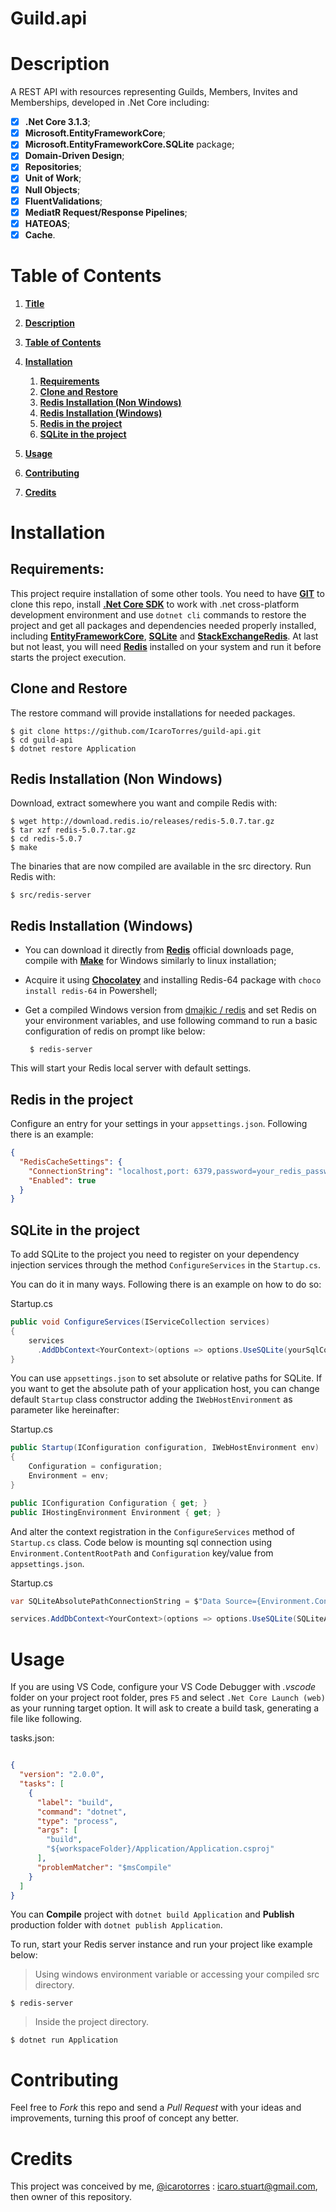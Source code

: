 # Guild.api

# Description

A REST API with resources representing Guilds, Members, Invites and Memberships, developed in .Net Core including:

- [x] **.Net Core 3.1.3**;
- [x] **Microsoft.EntityFrameworkCore**;
- [x] **Microsoft.EntityFrameworkCore.SQLite** package;
- [x] **Domain-Driven Design**;
- [x] **Repositories**;
- [x] **Unit of Work**;
- [x] **Null Objects**;
- [x] **FluentValidations**;
- [x] **MediatR Request/Response Pipelines**;
- [x] **HATEOAS**;
- [x] **Cache**.

# Table of Contents

1. **[Title](#guildapi "Title")**
2. **[Description](#description "Description")**
3. **[Table of Contents](#table-of-contents "Table of Contents")**
4. **[Installation](#installation "Installation")**

    1. **[Requirements](#requirements "Requirements")**
    2. **[Clone and Restore](#clone-and-restore "Clone and Restore")**
    3. **[Redis Installation (Non Windows)](#redis-installation-non-windows "Redis Installation (Non Windows)")**
    4. **[Redis Installation (Windows)](#redis-installation-windows "Redis Installation (Windows)")**
    5. **[Redis in the project](#redis-in-the-project "Redis in the project")**
    6. **[SQLite in the project](#sqlite-in-the-project "SQLite in the project")**

5. **[Usage](#usage "Usage")**
6. **[Contributing](#contributing "Contributing")**
7. **[Credits](#credits "Credits")**

# Installation

## Requirements:

This project require installation of some other tools. You need to have **[GIT](https://git-scm.com/downloads "git downloads")** to clone this repo, install **[.Net Core SDK](https://dotnet.microsoft.com/download "microsoft downloads")** to work with .net cross-platform development environment and use `dotnet cli` commands to restore the project and get all packages and dependencies needed properly installed, including **[EntityFrameworkCore](https://www.nuget.org/packages/Microsoft.EntityFrameworkCore/ "nuget gallery")**, **[SQLite](https://www.nuget.org/packages/System.Data.SQLite "nuget gallery")** and **[StackExchangeRedis](https://www.nuget.org/packages/Microsoft.Extensions.Caching.StackExchangeRedis "nuget gallery")**. At last but not least, you will need **[Redis](https://redis.io/download "redis downloads")** installed on your system and run it before starts the project execution.

## Clone and Restore

The restore command will provide installations for needed packages.

    $ git clone https://github.com/IcaroTorres/guild-api.git
    $ cd guild-api
    $ dotnet restore Application

## Redis Installation (Non Windows)

Download, extract somewhere you want and compile Redis with:

    $ wget http://download.redis.io/releases/redis-5.0.7.tar.gz
    $ tar xzf redis-5.0.7.tar.gz
    $ cd redis-5.0.7
    $ make

The binaries that are now compiled are available in the src directory. Run Redis with:

    $ src/redis-server

## Redis Installation (Windows)

 - You can download it directly from **[Redis](https://redis.io/download "redis downloads")** official downloads page, compile with **[Make](http://gnuwin32.sourceforge.net/packages/make.htm "Make page")** for Windows similarly to linux installation;
 - Acquire it using **[Chocolatey](https://chocolatey.org/install "Chocolatey")** and installing Redis-64 package with `choco install redis-64` in Powershell;
 - Get a compiled Windows version from [dmajkic / redis](https://github.com/dmajkic/redis/downloads "github dmajkic/redis download packages") and set Redis on your environment variables, and use following command to run a basic configuration of redis on prompt like below:
 
 		$ redis-server

This will start your Redis local server with default settings.

## Redis in the project

Configure an entry for your settings in your `appsettings.json`. Following there is an example:

```json
{
  "RedisCacheSettings": {
    "ConnectionString": "localhost,port: 6379,password=your_redis_password!",
    "Enabled": true
  }
}
```

## SQLite in the project

To add SQLite to the project you need to register on your dependency injection services through the method `ConfigureServices` in the `Startup.cs`.

You can do it in many ways. Following there is an example on how to do so:

Startup.cs

```c#
public void ConfigureServices(IServiceCollection services)
{
    services
      .AddDbContext<YourContext>(options => options.UseSQLite(yourSqlConnectionString));
}
```

You can use `appsettings.json` to set absolute or relative paths for SQLite. If you want to get the absolute path of your application host, you can change default `Startup` class constructor adding the `IWebHostEnvironment` as parameter like hereinafter:

Startup.cs

```c#
public Startup(IConfiguration configuration, IWebHostEnvironment env)
{
    Configuration = configuration;
    Environment = env;
}

public IConfiguration Configuration { get; }
public IHostingEnvironment Environment { get; }
```

And alter the context registration in the `ConfigureServices` method of `Startup.cs` class. Code below is mounting sql connection using `Environment.ContentRootPath` and `Configuration` key/value from `appsettings.json`.


Startup.cs

```c#
var SQLiteAbsolutePathConnectionString = $"Data Source={Environment.ContentRootPath}\\{Configuration["SQLiteSettings:SourceName"]}";

services.AddDbContext<YourContext>(options => options.UseSQLite(SQLiteAbsolutePathConnectionString));
```

#  Usage

If you are using VS Code, configure your VS Code Debugger with _.vscode_ folder on your project root folder, pres `F5` and select `.Net Core Launch (web)` as your running target option. It will ask to create a build task, generating a file like following.

tasks.json:

```json

{
  "version": "2.0.0",
  "tasks": [
    {
      "label": "build",
      "command": "dotnet",
      "type": "process",
      "args": [
        "build",
        "${workspaceFolder}/Application/Application.csproj"
      ],
      "problemMatcher": "$msCompile"
    }
  ]
}
```

You can **Compile** project with `dotnet build Application` and **Publish** production folder with `dotnet publish Application`.

To run, start your Redis server instance and run your project like example below:

> Using windows environment variable or accessing your compiled src directory.

    $ redis-server

> Inside the project directory.

    $ dotnet run Application

# Contributing

Feel free to *Fork* this repo and send a *Pull Request* with your ideas and improvements, turning this proof of concept any better.

# Credits

This project was conceived by me, [@icarotorres](https://github.com/icarotorres "author's profile") : icaro.stuart@gmail.com, then owner of this repository.
